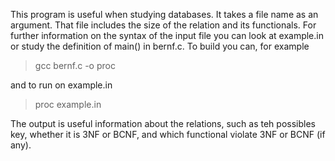 This program is useful when studying databases. 
It takes a file name as an argument. That file includes
the size of the relation and its functionals. For further
information on the syntax of the input file you can look
at example.in or study the definition of main() in bernf.c.
To build you can, for example

> gcc bernf.c -o proc

and to run on example.in

> proc example.in

The output is useful information about the relations, such
as teh possibles key, whether it is 3NF or BCNF, and which
functional violate 3NF or BCNF (if any).
